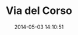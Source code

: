 --- 
layout: entry
title: Via del Corso
location: Rome, Italy
date_taken: April 2014
camera: Fuji X100s
lens: Fujinon 35mm f/2 Asph
image: GRS-20140416-192218
date: 2014-05-03 14:10:51
category: notebook
excerpt:
tags: [16 to 25 years, bag, bw, flash, gesture, girl, goth, hair, leggings, pattern, street]
---